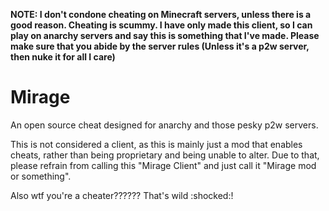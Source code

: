 **NOTE: I don't condone cheating on Minecraft servers, unless there is a good reason. Cheating is scummy. I have only made
this client, so I can play on anarchy servers and say this is something that I've made. Please make sure that you abide by
the server rules (Unless it's a p2w server, then nuke it for all I care)**

# Mirage
An open source cheat designed for anarchy and those pesky p2w servers.

This is not considered a client, as this is mainly just a mod that enables cheats, rather than being proprietary and being
unable to alter. Due to that, please refrain from calling this "Mirage Client" and just call it "Mirage mod or something".

Also wtf you're a cheater?????? That's wild :shocked:!